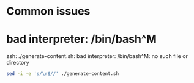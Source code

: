 # Common issues

# bad interpreter: /bin/bash^M

zsh: ./generate-content.sh: bad interpreter: /bin/bash^M: no such file or directory

```bash
sed -i -e 's/\r$//' ./generate-content.sh
```
